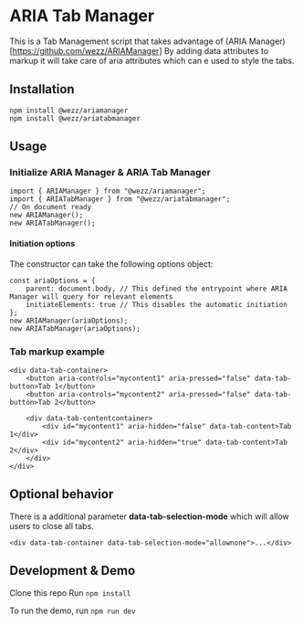 # ARIA Tab Manager

This is a Tab Management script that takes advantage of (ARIA Manager)[https://github.com/wezz/ARIAManager]
By adding data attributes to markup it will take care of aria attributes which can e used to style the tabs.

## Installation
```
npm install @wezz/ariamanager
npm install @wezz/ariatabmanager
```

## Usage
### Initialize ARIA Manager & ARIA Tab Manager
```
import { ARIAManager } from "@wezz/ariamanager";
import { ARIATabManager } from "@wezz/ariatabmanager";
// On document ready
new ARIAManager();
new ARIATabManager();
```

#### Initiation options
The constructor can take the following options object:
```
const ariaOptions = { 
    parent: document.body, // This defined the entrypoint where ARIA Manager will query for relevant elements
    initiateElements: true // This disables the automatic initiation
};
new ARIAManager(ariaOptions);
new ARIATabManager(ariaOptions);
```

### Tab markup example
```
<div data-tab-container>
    <button aria-controls="mycontent1" aria-pressed="false" data-tab-button>Tab 1</button>
    <button aria-controls="mycontent2" aria-pressed="false" data-tab-button>Tab 2</button>

    <div data-tab-contentcontainer>
        <div id="mycontent1" aria-hidden="false" data-tab-content>Tab 1</div>
        <div id="mycontent2" aria-hidden="true" data-tab-content>Tab 2</div>
    </div>
</div>
```

## Optional behavior
There is a additional parameter **data-tab-selection-mode** which will allow users to close all tabs.

```<div data-tab-container data-tab-selection-mode="allownone">...</div>```


## Development & Demo
Clone this repo
Run
``` npm install ```

To run the demo, run
``` npm run dev ```